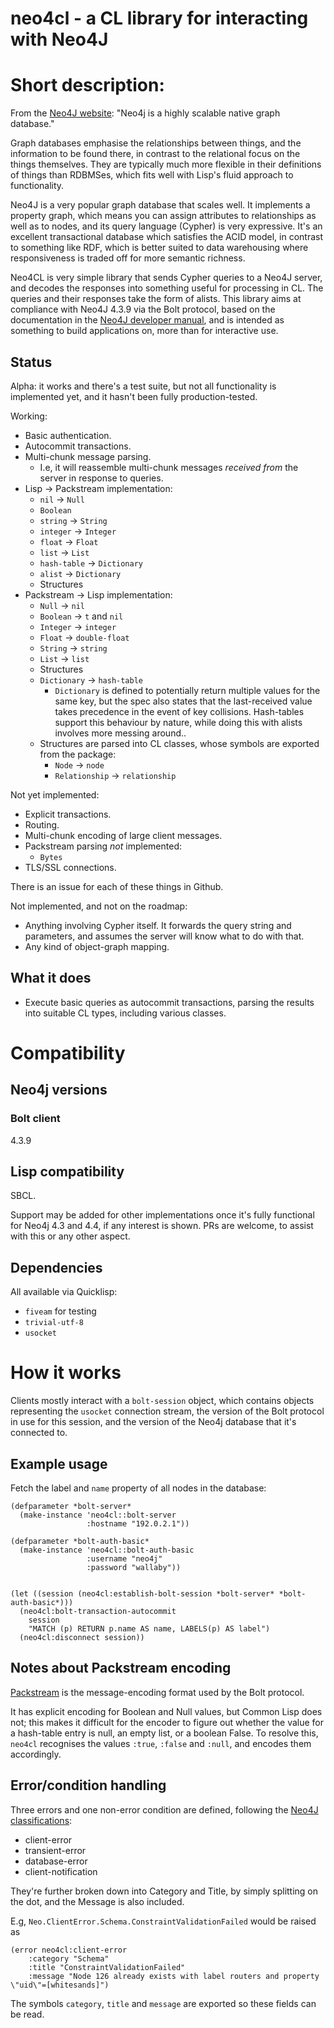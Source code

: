 # neo4cl - a CL library for interacting with Neo4J

# Short description:

From the [Neo4J website](http://neo4j.com/): "Neo4j is a highly scalable native graph database."

Graph databases emphasise the relationships between things, and the information to be found there, in contrast to the relational focus on the things themselves. They are typically much more flexible in their definitions of things than RDBMSes, which fits well with Lisp's fluid approach to functionality.

Neo4J is a very popular graph database that scales well. It implements a property graph, which means you can assign attributes to relationships as well as to nodes, and its query language (Cypher) is very expressive. It's an excellent transactional database which satisfies the ACID model, in contrast to something like RDF, which is better suited to data warehousing where responsiveness is traded off for more semantic richness.

Neo4CL is very simple library that sends Cypher queries to a Neo4J server, and decodes the responses into something useful for processing in CL. The queries and their responses take the form of alists. This library aims at compliance with Neo4J 4.3.9 via the Bolt protocol, based on the documentation in the [Neo4J developer manual](http://neo4j.com/docs/developer-manual/current/#http-api-index), and is intended as something to build applications on, more than for interactive use.


## Status

Alpha: it works and there's a test suite, but not all functionality is implemented yet, and it hasn't been fully production-tested.

Working:

- Basic authentication.
- Autocommit transactions.
- Multi-chunk message parsing.
    - I.e, it will reassemble multi-chunk messages _received from_ the server in response to queries.
- Lisp -> Packstream implementation:
    - `nil` -> `Null`
    - `Boolean`
    - `string` -> `String`
    - `integer` -> `Integer`
    - `float` -> `Float`
    - `list` -> `List`
    - `hash-table` -> `Dictionary`
    - `alist` -> `Dictionary`
    - Structures
- Packstream -> Lisp implementation:
    - `Null` -> `nil`
    - `Boolean` -> `t` and `nil`
    - `Integer` -> `integer`
    - `Float` -> `double-float`
    - `String` -> `string`
    - `List` -> `list`
    - Structures
    - `Dictionary` -> `hash-table`
        - `Dictionary` is defined to potentially return multiple values for the same key, but the spec also states that the last-received value takes precedence in the event of key collisions. Hash-tables support this behaviour by nature, while doing this with alists involves more messing around..
    - Structures are parsed into CL classes, whose symbols are exported from the package:
        - `Node` -> `node`
        - `Relationship` -> `relationship`


Not yet implemented:

- Explicit transactions.
- Routing.
- Multi-chunk encoding of large client messages.
- Packstream parsing _not_ implemented:
    - `Bytes`
- TLS/SSL connections.

There is an issue for each of these things in Github.


Not implemented, and not on the roadmap:

- Anything involving Cypher itself. It forwards the query string and parameters, and assumes the server will know what to do with that.
- Any kind of object-graph mapping.


## What it does

- Execute basic queries as autocommit transactions, parsing the results into suitable CL types, including various classes.


# Compatibility

## Neo4j versions

### Bolt client

4.3.9


## Lisp compatibility

SBCL.

Support may be added for other implementations once it's fully functional for Neo4j 4.3 and 4.4, if any interest is shown. PRs are welcome, to assist with this or any other aspect.


## Dependencies

All available via Quicklisp:

- `fiveam` for testing
- `trivial-utf-8`
- `usocket`


# How it works

Clients mostly interact with a `bolt-session` object, which contains objects representing the `usocket` connection stream, the version of the Bolt protocol in use for this session, and the version of the Neo4j database that it's connected to.


## Example usage

Fetch the label and `name` property of all nodes in the database:

    (defparameter *bolt-server*
      (make-instance 'neo4cl::bolt-server
                     :hostname "192.0.2.1"))
    
    (defparameter *bolt-auth-basic*
      (make-instance 'neo4cl::bolt-auth-basic
                     :username "neo4j"
                     :password "wallaby"))
    
    
    (let ((session (neo4cl:establish-bolt-session *bolt-server* *bolt-auth-basic*)))
      (neo4cl:bolt-transaction-autocommit
        session
        "MATCH (p) RETURN p.name AS name, LABELS(p) AS label")
      (neo4cl:disconnect session))


## Notes about Packstream encoding

[Packstream](https://7687.org/packstream/packstream-specification-1.html) is the message-encoding format used by the Bolt protocol.

It has explicit encoding for Boolean and Null values, but Common Lisp does not; this makes it difficult for the encoder to figure out whether the value for a hash-table entry is null, an empty list, or a boolean False. To resolve this, `neo4cl` recognises the values `:true`, `:false` and `:null`, and encodes them accordingly.


## Error/condition handling

Three errors and one non-error condition are defined, following the [Neo4J classifications](http://neo4j.com/docs/developer-manual/current/reference/#status-codes):

- client-error
- transient-error
- database-error
- client-notification

They're further broken down into Category and Title, by simply splitting on the dot, and the Message is also included.

E.g, `Neo.ClientError.Schema.ConstraintValidationFailed` would be raised as
```
(error neo4cl:client-error
    :category "Schema"
    :title "ConstraintValidationFailed"
    :message "Node 126 already exists with label routers and property \"uid\"=[whitesands]")
```

The symbols `category`, `title` and `message` are exported so these fields can be read.
